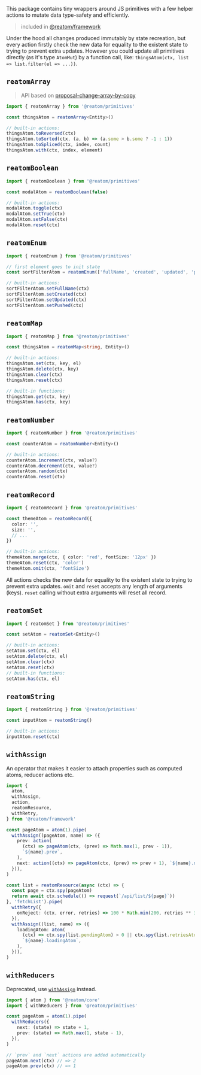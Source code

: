 This package contains tiny wrappers around JS primitives with a few helper actions to mutate data type-safety and efficiently.

> included in [@reatom/framework](https://www.reatom.dev/package/framework)

Under the hood all changes produced immutably by state recreation, but every action firstly check the new data for equality to the existent state to trying to prevent extra updates. However you could update all primitives directly (as it's type `AtomMut`) by a function call, like: `thingsAtom(ctx, list => list.filter(el => ...))`.

## `reatomArray`

> API based on [proposal-change-array-by-copy](https://github.com/tc39/proposal-change-array-by-copy)

```ts
import { reatomArray } from '@reatom/primitives'

const thingsAtom = reatomArray<Entity>()

// built-in actions:
thingsAtom.toReversed(ctx)
thingsAtom.toSorted(ctx, (a, b) => (a.some > b.some ? -1 : 1))
thingsAtom.toSpliced(ctx, index, count)
thingsAtom.with(ctx, index, element)
```

## `reatomBoolean`

```ts
import { reatomBoolean } from '@reatom/primitives'

const modalAtom = reatomBoolean(false)

// built-in actions:
modalAtom.toggle(ctx)
modalAtom.setTrue(ctx)
modalAtom.setFalse(ctx)
modalAtom.reset(ctx)
```

## `reatomEnum`

```ts
import { reatomEnum } from '@reatom/primitives'

// first element goes to init state
const sortFilterAtom = reatomEnum(['fullName', 'created', 'updated', 'pushed'])

// built-in actions:
sortFilterAtom.setFullName(ctx)
sortFilterAtom.setCreated(ctx)
sortFilterAtom.setUpdated(ctx)
sortFilterAtom.setPushed(ctx)
```

## `reatomMap`

```ts
import { reatomMap } from '@reatom/primitives'

const thingsAtom = reatomMap<string, Entity>()

// built-in actions:
thingsAtom.set(ctx, key, el)
thingsAtom.delete(ctx, key)
thingsAtom.clear(ctx)
thingsAtom.reset(ctx)

// built-in functions:
thingsAtom.get(ctx, key)
thingsAtom.has(ctx, key)
```

## `reatomNumber`

```ts
import { reatomNumber } from '@reatom/primitives'

const counterAtom = reatomNumber<Entity>()

// built-in actions:
counterAtom.increment(ctx, value?)
counterAtom.decrement(ctx, value?)
counterAtom.random(ctx)
counterAtom.reset(ctx)
```

## `reatomRecord`

```ts
import { reatomRecord } from '@reatom/primitives'

const themeAtom = reatomRecord({
  color: '',
  size: '',
  // ...
})

// built-in actions:
themeAtom.merge(ctx, { color: 'red', fontSize: '12px' })
themeAtom.reset(ctx, 'color')
themeAtom.omit(ctx, 'fontSize')
```

All actions checks the new data for equality to the existent state to trying to prevent extra updates. `omit` and `reset` accepts any length of arguments (keys). `reset` calling without extra arguments will reset all record.

## `reatomSet`

```ts
import { reatomSet } from '@reatom/primitives'

const setAtom = reatomSet<Entity>()

// built-in actions:
setAtom.set(ctx, el)
setAtom.delete(ctx, el)
setAtom.clear(ctx)
setAtom.reset(ctx)
// built-in functions:
setAtom.has(ctx, el)
```

## `reatomString`

```ts
import { reatomString } from '@reatom/primitives'

const inputAtom = reatomString()

// built-in actions:
inputAtom.reset(ctx)
```

## `withAssign`

An operator that makes it easier to attach properties such as computed atoms, reducer actions etc.

```ts
import {
  atom,
  withAssign,
  action,
  reatomResource,
  withRetry,
} from '@reatom/framework'

const pageAtom = atom(1).pipe(
  withAssign((pageAtom, name) => ({
    prev: action(
      (ctx) => pageAtom(ctx, (prev) => Math.max(1, prev - 1)),
      `${name}.prev`,
    ),
    next: action((ctx) => pageAtom(ctx, (prev) => prev + 1), `${name}.next`),
  })),
)

const list = reatomResource(async (ctx) => {
  const page = ctx.spy(pageAtom)
  return await ctx.schedule(() => request(`/api/list/${page}`))
}, 'fetchList').pipe(
  withRetry({
    onReject: (ctx, error, retries) => 100 * Math.min(200, retries ** 3),
  }),
  withAssign((list, name) => ({
    loadingAtom: atom(
      (ctx) => ctx.spy(list.pendingAtom) > 0 || ctx.spy(list.retriesAtom) > 0,
      `${name}.loadingAtom`,
    ),
  })),
)
```

## `withReducers`

Deprecated, use [`withAssign`](#withassign) instead.

```ts
import { atom } from '@reatom/core'
import { withReducers } from '@reatom/primitives'

const pageAtom = atom(1).pipe(
  withReducers({
    next: (state) => state + 1,
    prev: (state) => Math.max(1, state - 1),
  }),
)

// `prev` and `next` actions are added automatically
pageAtom.next(ctx) // => 2
pageAtom.prev(ctx) // => 1
```
